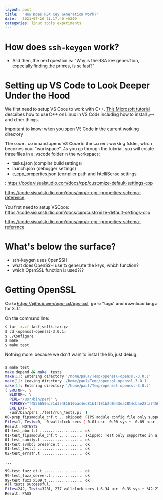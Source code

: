 ```yaml
---
layout: post
title:  "How Does RSA Key Generation Work?"
date:   2021-07-26 21:17:46 +0200
categories: linux tools experiments
---
```



# How does `ssh-keygen` work?
* And then, the next question is: "Why is the RSA key generation, especially finding the primes, is so fast?"


# Setting up VS Code to Look Deeper Under the Hood

We first need to setup VS Code to work with C++. [This Microsoft tutorial](https://code.visualstudio.com/docs/cpp/config-linux) describes how to use C++ on Linux in VS Code including how to install `g++` and other things. 

Important to know: when you open VS Code in the current working directory 

The code . command opens VS Code in the current working folder, which becomes your "workspace". As you go through the tutorial, you will create three files in a .vscode folder in the workspace:

* tasks.json (compiler build settings)
* launch.json (debugger settings)
* c_cpp_properties.json (compiler path and IntelliSense settings


: https://code.visualstudio.com/docs/cpp/customize-default-settings-cpp

https://code.visualstudio.com/docs/cpp/c-cpp-properties-schema-reference





You first need to setup VSCode: https://code.visualstudio.com/docs/cpp/customize-default-settings-cpp

https://code.visualstudio.com/docs/cpp/c-cpp-properties-schema-reference



# What's below the surface?
* ssh-keygen uses OpenSSH
* what does OpenSSH use to generate the keys, which function?
* which OpenSSL function is used???

# Getting OpenSSL
Go to https://github.com/openssl/openssl, go to "tags" and download tar.gz for 3.0.1

On the command line:

```bash
$ tar -xvzf lasfjsdlfk.tar.gz
$ cd <openssl-openssl-3.0.1>
$ ./Configure
$ make
$ make test
```

Nothing more, because we don't want to install the lib, just debug.


```bash

$ make test
make depend && make _tests
make[1]: Entering directory '/home/paul/Temp/openssl-openssl-3.0.1'
make[1]: Leaving directory '/home/paul/Temp/openssl-openssl-3.0.1'
make[1]: Entering directory '/home/paul/Temp/openssl-openssl-3.0.1'
( SRCTOP=. \
  BLDTOP=. \
  PERL="/usr/bin/perl" \
  FIPSKEY="f4556650ac31d35461610bac4ed81b1a181b2d8a43ea2854cbae22ca74560813" \
  EXE_EXT= \
  /usr/bin/perl ./test/run_tests.pl  )
00-prep_fipsmodule_cnf.t .. skipped: FIPS module config file only supported in a fips build
Files=1, Tests=0,  0 wallclock secs ( 0.01 usr  0.00 sys +  0.09 cusr  0.01 csys =  0.11 CPU)
Result: NOTESTS
01-test_abort.t .................... ok   
01-test_fipsmodule_cnf.t ........... skipped: Test only supported in a fips build
01-test_sanity.t ................... ok   
01-test_symbol_presence.t .......... ok   
01-test_test.t ..................... ok   
02-test_errstr.t ................... ok  

...

99-test_fuzz_ct.t .................. ok   
99-test_fuzz_server.t .............. ok   
99-test_fuzz_x509.t ................ ok   
All tests successful.
Files=242, Tests=3281, 277 wallclock secs ( 6.34 usr  0.35 sys + 242.27 cusr 27.63 csys = 276.59 CPU)
Result: PASS

```





